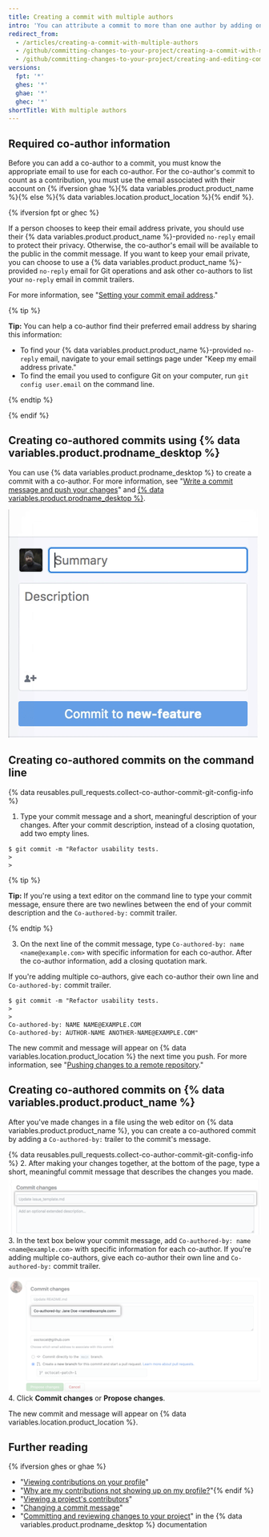 ```yaml
---
title: Creating a commit with multiple authors
intro: 'You can attribute a commit to more than one author by adding one or more `Co-authored-by` trailers to the commit''s message. Co-authored commits are visible on {% data variables.product.product_name %}{% ifversion ghes or ghae %} and can be included in the profile contributions graph and the repository''s statistics{% endif %}.'
redirect_from:
  - /articles/creating-a-commit-with-multiple-authors
  - /github/committing-changes-to-your-project/creating-a-commit-with-multiple-authors
  - /github/committing-changes-to-your-project/creating-and-editing-commits/creating-a-commit-with-multiple-authors
versions:
  fpt: '*'
  ghes: '*'
  ghae: '*'
  ghec: '*'
shortTitle: With multiple authors
---
```

## Required co-author information

Before you can add a co-author to a commit, you must know the appropriate email to use for each co-author. For the co-author's commit to count as a contribution, you must use the email associated with their account on {% ifversion ghae %}{% data variables.product.product_name %}{% else %}{% data variables.location.product_location %}{% endif %}.

{% ifversion fpt or ghec %}

If a person chooses to keep their email address private, you should use their {% data variables.product.product_name %}-provided `no-reply` email to protect their privacy. Otherwise, the co-author's email will be available to the public in the commit message. If you want to keep your email private, you can choose to use a {% data variables.product.product_name %}-provided `no-reply` email for Git operations and ask other co-authors to list your `no-reply` email in commit trailers.

For more information, see "[Setting your commit email address](/articles/setting-your-commit-email-address)."

  {% tip %}

  **Tip:** You can help a co-author find their preferred email address by sharing this information:
  - To find your {% data variables.product.product_name %}-provided `no-reply` email, navigate to your email settings page under "Keep my email address private."
  - To find the email you used to configure Git on your computer, run `git config user.email` on the command line.

  {% endtip %}

{% endif %}

## Creating co-authored commits using {% data variables.product.prodname_desktop %}

You can use {% data variables.product.prodname_desktop %} to create a commit with a co-author. For more information, see "[Write a commit message and push your changes](/desktop/contributing-to-projects/committing-and-reviewing-changes-to-your-project#4-write-a-commit-message-and-push-your-changes)" and [{% data variables.product.prodname_desktop %}](https://desktop.github.com).

![Add a co-author to the commit message](/assets/images/help/desktop/co-authors-demo-hq.gif)

## Creating co-authored commits on the command line

{% data reusables.pull_requests.collect-co-author-commit-git-config-info %}

1. Type your commit message and a short, meaningful description of your changes. After your commit description, instead of a closing quotation, add two empty lines.
  ```shell
  $ git commit -m "Refactor usability tests.
  >
  >
  ```
  {% tip %}

  **Tip:** If you're using a text editor on the command line to type your commit message, ensure there are two newlines between the end of your commit description and the `Co-authored-by:` commit trailer.

  {% endtip %}

3. On the next line of the commit message, type `Co-authored-by: name <name@example.com>` with specific information for each co-author. After the co-author information, add a closing quotation mark.

  If you're adding multiple co-authors, give each co-author their own line and `Co-authored-by:` commit trailer.
  ```shell
  $ git commit -m "Refactor usability tests.
  >
  >
  Co-authored-by: NAME NAME@EXAMPLE.COM
  Co-authored-by: AUTHOR-NAME ANOTHER-NAME@EXAMPLE.COM"
  ```

The new commit and message will appear on {% data variables.location.product_location %} the next time you push. For more information, see "[Pushing changes to a remote repository](/github/getting-started-with-github/pushing-commits-to-a-remote-repository/)."

## Creating co-authored commits on {% data variables.product.product_name %}

After you've made changes in a file using the web editor on {% data variables.product.product_name %}, you can create a co-authored commit by adding a `Co-authored-by:` trailer to the commit's message.

{% data reusables.pull_requests.collect-co-author-commit-git-config-info %}
2. After making your changes together, at the bottom of the page, type a short, meaningful commit message that describes the changes you made.
  ![Commit message for your change](/assets/images/help/repository/write-commit-message-quick-pull.png)
3. In the text box below your commit message, add `Co-authored-by: name <name@example.com>` with specific information for each co-author. If you're adding multiple co-authors, give each co-author their own line and `Co-authored-by:` commit trailer.

  ![Commit message co-author trailer example in second commit message text box](/assets/images/help/repository/write-commit-message-co-author-trailer.png)
4. Click **Commit changes** or **Propose changes**.

The new commit and message will appear on {% data variables.location.product_location %}.

## Further reading
{% ifversion ghes or ghae %}
- "[Viewing contributions on your profile](/articles/viewing-contributions-on-your-profile)"
- "[Why are my contributions not showing up on my profile?](/articles/why-are-my-contributions-not-showing-up-on-my-profile)"{% endif %}
- "[Viewing a project's contributors](/articles/viewing-a-projects-contributors)"
- "[Changing a commit message](/pull-requests/committing-changes-to-your-project/creating-and-editing-commits/changing-a-commit-message)"
- "[Committing and reviewing changes to your project](/desktop/contributing-to-projects/committing-and-reviewing-changes-to-your-project#4-write-a-commit-message-and-push-your-changes)" in the {% data variables.product.prodname_desktop %} documentation
